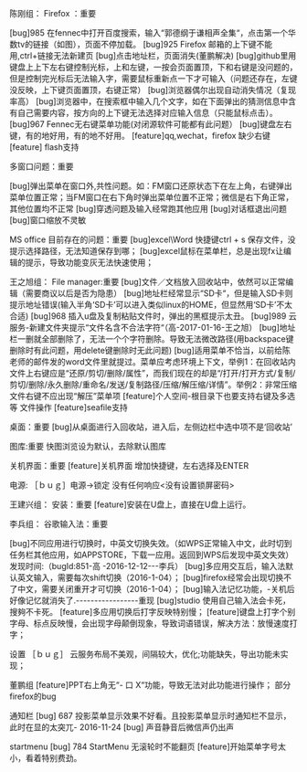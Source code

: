 
陈刚组：
Firefox ：重要

[bug]985 在fennec中打开百度搜索，输入“郭德纲于谦相声全集“，点击第一个华数tv的链接（如图），页面不停加载。
[bug]925 Firefox 邮箱的上下键不能用,ctrl+链接无法新建页
[bug]点击地址栏，页面消失(董鹏解决)
[bug]github里用键盘上上下左右键控制光标，上和左键，一按会页面置顶，下和右键是没问题的，但是控制完光标后无法输入字，需要鼠标重新点一下才可输入（问题还存在，左键没反映，上下键页面置顶，右键正常）
[bug]浏览器偶尔出现自动消失情况（复现率高）
[bug]浏览器中，在搜索框中输入几个文字，如在下面弹出的猜测信息中含有自己需要内容，按方向的上下键无法选择对应输入信息（只能鼠标点击）。
[bug]967 Fennec无右键菜单功能(对闭源软件可能都有此问题）
[bug]键盘左右键，有的地好用，有的地不好用。
[feature]qq,wechat，firefox 缺少右键
[feature] flash支持

多窗口问题：重要

[bug]弹出菜单在窗口外,共性问题。如：FM窗口还原状态下在左上角，右键弹出菜单位置正常；当FM窗口在右下角时弹出菜单位置不正常；微信是右下角正常，其他位置均不正常
[bug]穿透问题及输入经常跑其他应用
[bug]对话框退出问题
[bug]窗口缩放不灵敏

MS office 目前存在的问题：重要
[bug]excel\Word 快捷键ctrl + s 保存文件，没提示选择路径，无法知道保存到哪；
[bug]excel鼠标在菜单栏，总是出现fx让编辑的提示，导致功能变灰无法快速使用；

王之旭组：
File manager:重要
[bug]文件／文档放入回收站中，依然可以正常编辑（需要商议以后是否为隐患）
[bug]地址栏经常显示“SD卡“，但是输入SD卡则提示地址错误(输入半角‘SD卡’可以进入类似linux的HOME，但显然用‘SD卡’不太合适)
[bug]968 插入u盘及复制粘贴文件时，弹出的黑框提示太丑。
[bug]989 云服务-新建文件夹提示“文件名含不合法字符“（高-2017-01-16-王之旭）
[bug]地址栏一删就全部删除了，无法一个个字符删除。导致无法微改路径(用backspace键删除时有此问题，用delete键删除时无此问题)
[bug]适用菜单不恰当，以前给陈老师的邮件发的word文件里就提过。菜单应考虑环境上下文，举例1：在回收站内文件上右键应是“还原/剪切/删除/属性”，而我们现在的却是“/打开/打开方式/复制/剪切/删除/永久删除/重命名/发送/复制路径/压缩/解压缩/详情”。举例2：非常压缩 文件右键不应出现“解压”菜单项 [feature]个人空间-根目录下也要支持右键及多选等 文件操作
[feature]seafile支持

桌面：重要
[bug]从桌面进行入回收站，进入后，左侧边栏中选中项不是‘回收站’

图库:重要
快图浏览设为默认，去除默认图库

关机界面：重要
[feature]关机界面 增加快捷键，左右选择及ENTER

电源:
［ｂｕｇ］电源->锁定 没有任何响应<没有设置锁屏密码>

王建兴组：
安装：重要
[feature]安装在U盘上，直接在U盘上运行。


李兵组：
谷歌输入法：重要

[bug]不同应用进行切换时，中英文切换失效。（如WPS正常输入中文，此时切到任务栏其他应用，如APPSTORE，下载一应用。返回到WPS后发现中英文失效） 发现时间:（bugId:851-高 -2016-12-12---李兵）
[bug]多应用交互后，输入法默认英文输入，需要每次shift切换（2016-1-04）；
[bug]firefox经常会出现切换不了中文，需要关闭重开才可切换（2016-1-04）；
[bug]输入法记忆功能，-关机后好像记忆就消失了.-----------------重现
[bug]studio 使用自己输入法会卡死，搜夠不卡死。
[feature]多应用切换后打字反映特别慢；
[feature]键盘上打字个别字母、标点反映慢，会出现字母颠倒现象，导致词语错误，解决方法：放慢速度打字；

设置
［ｂｕｇ］ 云服务布局不美观，间隔较大，优化;功能缺失，导出功能未实现； 


董鹏组
[feature]PPT右上角无“- 口 X“功能，导致无法对此功能进行操作；
部分firefox的bug

通知栏
[bug] 687 投影菜单显示效果不好看。且投影菜单显示时通知栏不显示，此时在显的太突兀- 2016-11-24
[bug] 声音静音后微信声仍出声

startmenu
[bug] 784 StartMenu 无滚轮时不能翻页
[feature]开始菜单字号太小，看着特别费劲。
